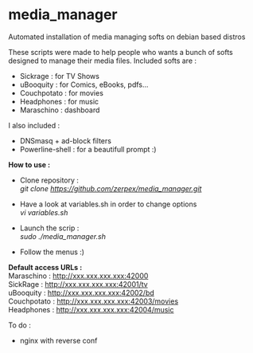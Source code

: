 # media_manager
Automated installation of media managing softs on debian based distros

These scripts were made to help people who wants a bunch of softs designed to manage their media files.
Included softs are :

- Sickrage : for TV Shows
- uBooquity : for Comics, eBooks, pdfs...
- Couchpotato : for movies
- Headphones : for music
- Maraschino : dashboard

I also included :
- DNSmasq + ad-block filters
- Powerline-shell : for a beautifull prompt :)

<b>How to use :</b>
- Clone repository :<br>
<i>git clone https://github.com/zerpex/media_manager.git </i>

- Have a look at variables.sh in order to change options<br>
<i>vi variables.sh</i>

- Launch the scrip :<br>
<i>sudo ./media_manager.sh</i>

- Follow the menus :)

<b>Default access URLs :</b><br>
Maraschino : http://xxx.xxx.xxx.xxx:42000<br>
SickRage : http://xxx.xxx.xxx.xxx:42001/tv<br>
uBooquity : http://xxx.xxx.xxx.xxx:42002/bd<br>
Couchpotato : http://xxx.xxx.xxx.xxx:42003/movies<br>
Headphones : http://xxx.xxx.xxx.xxx:42004/music

To do :
- nginx with reverse conf
